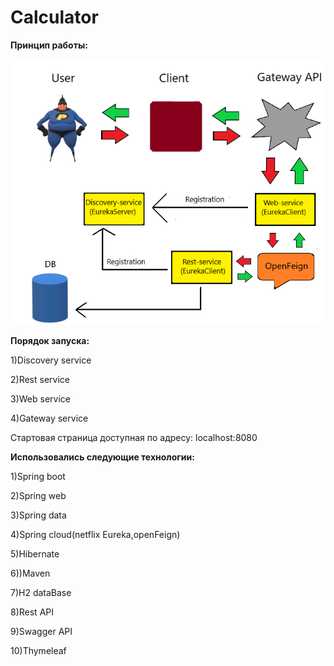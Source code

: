 # Calculator

**Принцип работы:**

![scheme](https://github.com/vanchessco/calculator/blob/master/calc.png)


**Порядок запуска:**

  1)Discovery service
  
  2)Rest service
  
  3)Web service
  
  4)Gateway service
  
  Стартовая страница доступная по адресу: localhost:8080
  
**Использовались следующие технологии:**
  
  1)Spring boot
  
  2)Spring web
  
  3)Spring data
  
  4)Spring cloud(netflix Eureka,openFeign)
  
  5)Hibernate
  
  6))Maven

  7)H2 dataBase
  
  8)Rest API
  
  9)Swagger API

 10)Thymeleaf 

  

